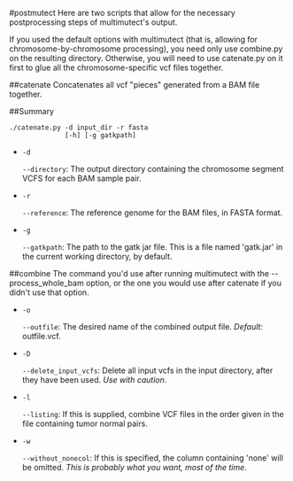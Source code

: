 #postmutect
Here are two scripts that allow for the necessary postprocessing steps of
multimutect's output.

If you used the default options with multimutect (that is, allowing for 
chromosome-by-chromosome processing), you need only use combine.py on the
resulting directory. Otherwise, you will need to use catenate.py on it first
to glue all the chromosome-specific vcf files together.

##catenate
Concatenates all vcf "pieces" generated from a BAM file together.

##Summary
```
./catenate.py -d input_dir -r fasta
              [-h] [-g gatkpath]
```
- `-d`

  `--directory`: The output directory containing the chromosome segment VCFS
  for each BAM sample pair.


- `-r`

  `--reference`: The reference genome for the BAM files, in FASTA format.

- `-g`

  `--gatkpath`: The path to the gatk jar file. This is a file named 'gatk.jar'
  in the current working directory, by default.

##combine
The command you'd use after running multimutect with the --process\_whole\_bam
option, or the one you would use after catenate if you didn't use that option.

- `-o`

  `--outfile`: The desired name of the combined output file.
  *Default:* outfile.vcf.

- `-D`

  `--delete_input_vcfs`: Delete all input vcfs in the input directory, after
  they have been used. *Use with caution*.

- `-l`

  `--listing`: If this is supplied, combine VCF files in the order given
  in the file containing tumor normal pairs.

- `-w`

  `--without_nonecol`: If this is specified, the column containing 'none'
  will be omitted. *This is probably what you want, most of the time.*
